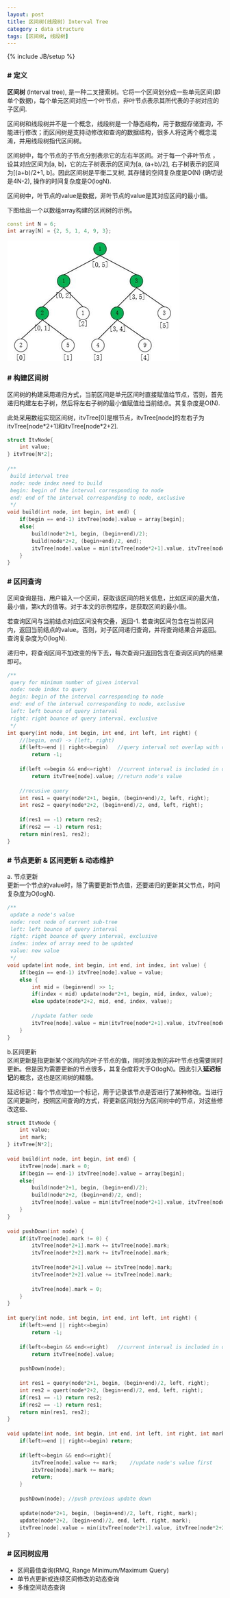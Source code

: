 ```yaml
---
layout: post
title: 区间树(线段树) Interval Tree
category : data structure
tags: [区间树, 线段树]
---
```

{% include JB/setup %}

### # 定义
**区间树** (Interval tree), 是一种二叉搜索树。它将一个区间划分成一些单元区间(即单个数据)，每个单元区间对应一个叶节点，非叶节点表示其所代表的子树对应的子区间.

区间树和线段树并不是一个概念，线段树是一个静态结构，用于数据存储查询，不能进行修改；而区间树是支持动修改和查询的数据结构，很多人将这两个概念混淆，并用线段树指代区间树。

区间树中，每个节点的子节点分别表示它的左右半区间。对于每一个非叶节点 ，设其对应区间为[a, b]，它的左子树表示的区间为[a, (a+b)/2], 右子树表示的区间为[(a+b)/2+1, b]。因此区间树是平衡二叉树, 其存储的空间复杂度是O(N) (确切说是4N-2), 操作的时间复杂度是O(logN).

区间树中，叶节点的value是数据，非叶节点的value是其对应区间的最小值。

下图给出一个以数组array构建的区间树的示例。

```c++
const int N = 6;
int array[N] = {2, 5, 1, 4, 9, 3};
```

![区间树](/assets/post_img/interval-tree-sample.jpg)

### # 构建区间树
区间树的构建采用递归方式，当前区间是单元区间时直接赋值给节点，否则，首先递归构建左右子树，然后将左右子树的最小值赋值给当前结点。其复杂度是O(N).

此处采用数组实现区间树，itvTree[0]是根节点，itvTree[node]的左右子为itvTree[node\*2+1]和itvTree[node\*2+2].

```c++
struct ItvNode{
    int value;
} itvTree[N*2];

/**
 build interval tree
 node: node index need to build
 begin: begin of the interval corresponding to node
 end: end of the interval corresponding to node, exclusive
 */
void build(int node, int begin, int end) {
    if(begin == end-1) itvTree[node].value = array[begin];
    else{
        build(node*2+1, begin, (begin+end)/2);
        build(node*2+2, (begin+end)/2, end);
        itvTree[node].value = min(itvTree[node*2+1].value, itvTree[node*2+2].value);
    }
}
```

### # 区间查询
区间查询是指，用户输入一个区间，获取该区间的相关信息，比如区间的最大值，最小值，第k大的值等。对于本文的示例程序，是获取区间的最小值。

若查询区间与当前结点对应区间没有交叠，返回-1. 若查询区间包含在当前区间内，返回当前结点的value。否则，对子区间递归查询，并将查询结果合并返回。查询复杂度为O(logN).

递归中，将查询区间不加改变的传下去，每次查询只返回包含在查询区间内的结果即可。

```c++
/**
 query for minimum number of given interval
 node: node index to query
 begin: begin of the interval corresponding to node
 end: end of the interval corresponding to node, exclusive
 left: left bounce of query interval
 right: right bounce of query interval, exclusive
 */
int query(int node, int begin, int end, int left, int right) {
    //[begin, end) -> [left, right)
    if(left>=end || right<=begin)   //query interval not overlap with current
        return -1;

    if(left <=begin && end<=right)  //current interval is included in query interval
        return itvTree[node].value; //return node's value

    //recusive query
    int res1 = query(node*2+1, begin, (begin+end)/2, left, right);
    int res2 = query(node*2+2, (begin+end)/2, end, left, right);

    if(res1 == -1) return res2;
    if(res2 == -1) return res1;
    return min(res1, res2);
}
```

### # 节点更新 & 区间更新 & 动态维护
a. 节点更新<br>
更新一个节点的value时，除了需要更新节点值，还要递归的更新其父节点，时间复杂度为O(logN).

```c++
/**
 update a node's value
 node: root node of current sub-tree
 left: left bounce of query interval
 right: right bounce of query interval, exclusive
 index: index of array need to be updated
 value: new value
 */
void update(int node, int begin, int end, int index, int value) {
    if(begin == end-1) itvTree[node].value = value;
    else {
        int mid = (begin+end) >> 1;
        if(index < mid) update(node*2+1, begin, mid, index, value);
        else update(node*2+2, mid, end, index, value);

        //update father node
        itvTree[node].value = min(itvTree[node*2+1].value, itvTree[node*2+2].value);
    }
}
```

b.区间更新<br>
区间更新是指更新某个区间内的叶子节点的值，同时涉及到的非叶节点也需要同时更新。但是因为需要更新的节点很多，其复杂度将大于O(logN)。因此引入**延迟标记**的概念，这也是区间树的精髓。

延迟标记：每个节点增加一个标记，用于记录该节点是否进行了某种修改。当进行区间更新时，按照区间查询的方式，将更新区间划分为区间树中的节点，对这些修改这些、

```c++
struct ItvNode {
    int value;
    int mark;
} itvTree[N*2];

void build(int node, int begin, int end) {
    itvTree[node].mark = 0;
    if(begin == end-1) itvTree[node].value = array[begin];
    else{
        build(node*2+1, begin, (begin+end)/2);
        build(node*2+2, (begin+end)/2, end);
        itvTree[node].value = min(itvTree[node*2+1].value, itvTree[node*2+2].value);
    }
}

void pushDown(int node) {
    if(itvTree[node].mark != 0) {
        itvTree[node*2+1].mark += itvTree[node].mark;
        itvTree[node*2+2].mark += itvTree[node].mark;

        itvTree[node*2+1].value += itvTree[node].mark;
        itvTree[node*2+2].value += itvTree[node].mark;

        itvTree[node].mark = 0;
    }
}

int query(int node, int begin, int end, int left, int right) {
    if(left>=end || right<=begin)
        return -1;

    if(left<=begin && end<=right)   //current interval is included in query interval
        return itvTree[node].value;

    pushDown(node);

    int res1 = query(node*2+1, begin, (begin+end)/2, left, right);
    int res2 = quert(node*2+2, (begin+end)/2, end, left, right);
    if(res1 == -1) return res2;
    if(res2 == -1) return res1;
    return min(res1, res2);
}

void update(int node, int begin, int end, int left, int right, int mark) {
    if(left>=end || right<=begin) return;

    if(left<=begin && end<=right){
        itvTree[node].value += mark;    //update node's value first
        itvTree[node].mark += mark;
        return;
    }

    pushDown(node); //push previous update down

    update(node*2+1, begin, (begin+end)/2, left, right, mark);
    update(node*2+2, (begin+end)/2, end, left, right, mark);
    itvTree[node].value = min(itvTree[node*2+1].value, itvTree[node*2+2].value);
}
```

### # 区间树应用
 - 区间最值查询(RMQ, Range Minimum/Maximum Query)
 - 单节点更新或连续区间修改的动态查询
 - 多维空间动态查询

